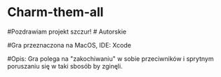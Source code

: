 # Charm-them-all

#Pozdrawiam projekt szczur! # Autorskie

#Gra przeznaczona na MacOS, IDE: Xcode

#Opis: Gra polega na "zakochiwaniu" w sobie przeciwników i sprytnym poruszaniu się w taki sbosób by zginęli. 